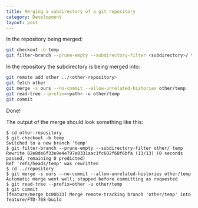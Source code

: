 ```yaml
---
title: Merging a subdirectory of a git repository
category: Development
layout: post
---
```


In the repository being merged:

```bash
git checkout -b temp
git filter-branch --prune-empty --subdirectory-filter <subdirectory>/ temp
```

In the repository the subdirectory is being merged into:

```bash
git remote add other ../<other-repository>
git fetch other
git merge -s ours --no-commit --allow-unrelated-histories other/temp
git read-tree --prefix=<path> -u other/temp
git commit
```

Done!

The output of the merge should look something like this:

```
$ cd other-repository
$ git checkout -b temp
Switched to a new branch 'temp'
$ git filter-branch --prune-empty --subdirectory-filter other/ temp
Rewrite 82e8de6f33e9e4e797e0331aac1fc602f68f6bfa (13/13) (0 seconds passed, remaining 0 predicted)    
Ref 'refs/heads/temp' was rewritten
$ cd ../repository
$ git merge -s ours --no-commit --allow-unrelated-histories other/temp
Automatic merge went well; stopped before committing as requested
$ git read-tree --prefix=other -u other/temp
$ git commit
[feature/merge bc00b33] Merge remote-tracking branch 'other/temp' into feature/FTD-768-build
```
